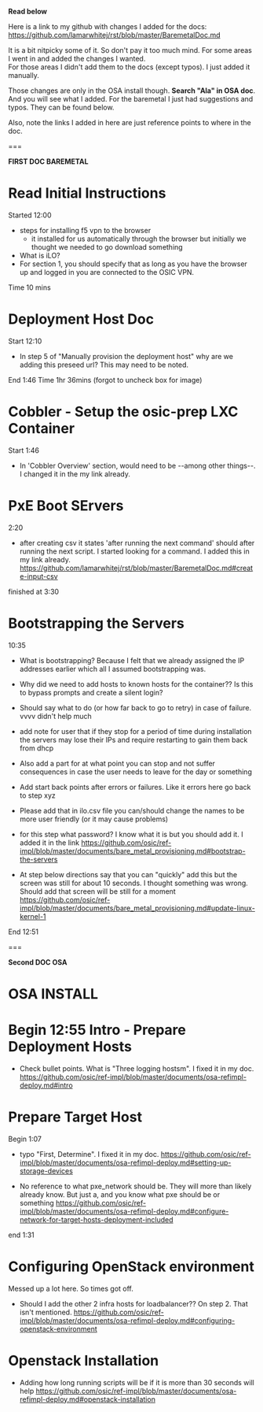 __Read below__


Here is a link to my github with changes I added for the docs: https://github.com/lamarwhitej/rst/blob/master/BaremetalDoc.md

It is a bit nitpicky some of it. So don't pay it too much mind.  For some areas I went in and added the changes I wanted.  
For those areas I didn't add them to the docs (except typos).  I just added it manually.

Those changes are only in the OSA install though. __Search "Ala" in OSA doc__.  And you will see what I added.
For the baremetal I just had suggestions and typos.  They can be found below.

Also, note the links I added in here are just reference points to where in the doc.

===

__FIRST DOC BAREMETAL__

Read Initial Instructions
=========================
Started 12:00
- steps for installing f5 vpn to the browser
  * it installed for us automatically through the browser but initially we thought we needed to go download something
- What is iLO?
- For section 1, you should specify that as long as you have the browser up and logged in you are connected to the OSIC VPN.

Time 10 mins


Deployment Host Doc
===================
Start 12:10
- In step 5 of "Manually provision the deployment host" why are we adding this preseed url?
  This may need to be noted.

End 1:46
Time 1hr 36mins (forgot to uncheck box for image)

Cobbler - Setup the osic-prep LXC Container
==========================================
Start 1:46
- In 'Cobbler Overview' section, would need to be --among other things--. I changed it in the my link already.

PxE Boot SErvers
================
2:20
- after creating csv it states 'after running the next command' should after running the next script. I started looking for a command. I added this in my link already.
https://github.com/lamarwhitej/rst/blob/master/BaremetalDoc.md#create-input-csv


finished at 3:30

Bootstrapping the Servers
=========================
10:35
- What is bootstrapping?
  Because I felt that we already assigned the IP addresses earlier which all I assumed bootstrapping was.
- Why did we need to add hosts to known hosts for the container?? Is this to bypass prompts and create a silent login?
- Should say what to do (or how far back to go to retry) in case of failure.
   vvvv didn't help much
- add note for user that if they stop for a period of time during installation the servers may lose their IPs and require restarting to gain them back from dhcp
- Also add a part for at what point you can stop and not suffer consequences in case the user needs to leave for the day or something
- Add start back points after errors or failures.  Like it errors here go back to step xyz
- Please add that in ilo.csv file you can/should change the names to be more user friendly (or it may cause problems)

- for this step what password? I know what it is but you should add it.  I added it in the link
  https://github.com/osic/ref-impl/blob/master/documents/bare_metal_provisioning.md#bootstrap-the-servers

- At step below directions say that you can "quickly" add this but the screen was still for about 10 seconds.  I thought something was wrong. Should add that screen will be still for a moment
  https://github.com/osic/ref-impl/blob/master/documents/bare_metal_provisioning.md#update-linux-kernel-1

End 12:51


===

__Second DOC OSA__

OSA INSTALL
===========
Begin 12:55
Intro - Prepare Deployment Hosts
======
- Check bullet points.  What is "Three logging hostsm". I fixed it in my doc.
https://github.com/osic/ref-impl/blob/master/documents/osa-refimpl-deploy.md#intro

Prepare Target Host
=================================
Begin 1:07
- typo "First, Determine". I fixed it in my doc.
https://github.com/osic/ref-impl/blob/master/documents/osa-refimpl-deploy.md#setting-up-storage-devices

- No reference to what pxe_network should be. They will more than likely already know.  But just a, and you know what pxe should be or something
https://github.com/osic/ref-impl/blob/master/documents/osa-refimpl-deploy.md#configure-network-for-target-hosts-deployment-included

end 1:31

Configuring OpenStack environment
=================================
Messed up a lot here. So times got off.
- Should I add the other 2 infra hosts for loadbalancer?? On step 2.  That isn't mentioned.
https://github.com/osic/ref-impl/blob/master/documents/osa-refimpl-deploy.md#configuring-openstack-environment


Openstack Installation
======================

- Adding how long running scripts will be if it is more than 30 seconds will help
https://github.com/osic/ref-impl/blob/master/documents/osa-refimpl-deploy.md#openstack-installation
